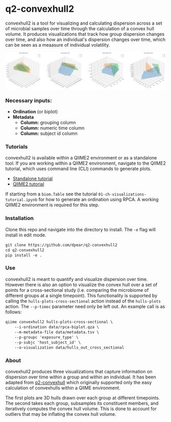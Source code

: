 # q2-convexhull2

convexhull2 is a tool for visualizing and calculating dispersion across a set of microbial samples over time through the calculation of a convex hull volume. It produces visualizations that track how group dispersion changes over time, and also how an individual's dispersion changes over time, which can be seen as a meaasure of individual volatility.

![3d hulls](tutorials/data/out-3d_hulls.svg)


### Necessary inputs:
- **Ordination** (or biplot)
- **Metadata**
    - **Column:** grouping column
    - **Column:** numeric time column
    - **Column:** subject id column

### Tutorials

convexhull2 is available within a QIIME2 environment or as a standalone tool. If you are working within a QIIME2 environment, navigate to the QIIME2 tutorial, which uses command line (CLI) commands to generate plots.
- [Standalone tutorial](https://github.com/dpear/q2-convexhull2/blob/main/tutorials/01-ch-visualizations-tutorial.ipynb) 
- [QIIME2 tutorial](https://github.com/dpear/q2-convexhull2/blob/main/tutorials/01-ch-visualizations-tutorial.ipynb)

If starting from a `biom.Table` see the tutorial `01-ch-visualizations-tutorial.ipynb` for how to generate an ordination using RPCA. A working QIIME2 environment is required for this step.

### Installation

Clone this repo and navigate into the directory to install. The `-e` flag will install in edit mode.
```
git clone https://github.com/dpear/q2-convexhull2
cd q2-convexhull2
pip install -e .

```

### Use

convexhull2 is meant to quantify and visualize dispersion over time. However there is also an option to visualize the convex hull over a set of points for a cross-sectional study (i.e. comparing the microbiome of different groups at a single timepoint). This functionality is supported by calling the `hulls-plots-cross-sectional` action instead of the `hulls-plots` action. The `--p-timec` parameter need only be left out. An example call is as follows:
```
qiime convexhull2 hulls-plots-cross-sectional \
    --i-ordination data/rpca-biplot.qza \
    --m-metadata-file data/metadata.tsv \
    --p-groupc 'exposure_type' \
    --p-subjc 'host_subject_id' \
    --o-visualization data/hulls_out_cross_sectional
```

### About

convexhull2 produces three visualizations that capture information on dispersion over time within a group and within an individual. It has been adapted from [q2-convexhull](https://github.com/dpear/q2-convexhull) which originally supported only the easy calculation of convexhulls within a QIIME environment.

The first plots are 3D hulls drawn over each group at different timepoints. The second takes each group, subsamples its constituent members, and iteratively computes the convex hull volume. This is done to account for outliers that may be inflating the convex hull volume.